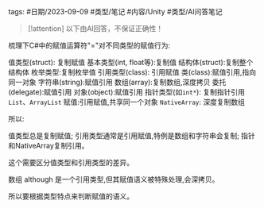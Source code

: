 


tags: #日期/2023-09-09 #类型/笔记 #内容/Unity #类型/AI问答笔记 



> [!attention]
> 以下由AI回答，不保证正确性！



梳理下C#中的赋值运算符"="对不同类型的赋值行为:

值类型(struct): 复制赋值
基本类型(int, float等):复制值
结构体(struct):复制整个结构体
枚举类型:复制枚举值
引用类型(class): 引用赋值
类(class):赋值引用,指向同一对象
字符串(string):赋值引用
数组(array):复制数组,深度拷贝
委托(delegate):赋值引用
对象(object):赋值引用
指针类型(如`int*`): 复制指针引用
`List`、`ArrayList` 赋值:引用赋值,共享同一个对象
`NativeArray`: 深度复制数组

所以:

值类型总是复制赋值;
引用类型通常是引用赋值,特例是数组和字符串会复制;
指针和NativeArray复制引用。

这个需要区分值类型和引用类型的差异。

数组 although 是一个引用类型,但其赋值语义被特殊处理,会深拷贝。

所以要根据类型特点来判断赋值的语义。